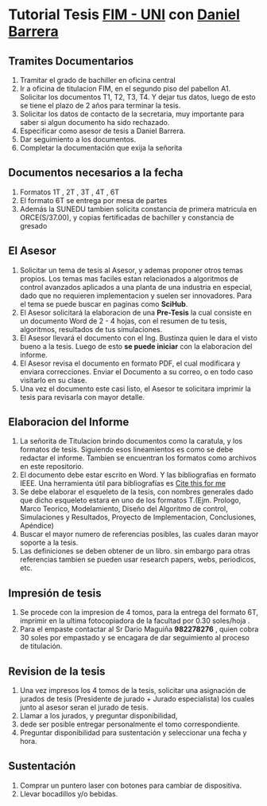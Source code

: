 # Tutorial Tesis [FIM - UNI](http://www.fim.uni.edu.pe/) con [Daniel Barrera](https://pe.linkedin.com/in/daniel-leonardo-barrera-esparta-3a637324)

## Tramites Documentarios
1. Tramitar el grado de bachiller en oficina central
2. Ir a oficina de titulacion FIM, en el segundo piso del pabellon A1. Solicitar los documentos T1, T2, T3, T4. Y dejar tus datos, luego de esto se tiene el plazo de 2 años para terminar la tesis.
3. Solicitar los datos de contacto de la secretaria, muy importante para saber si algun documento ha sido rechazado.
4. Especificar como asesor de tesis a Daniel Barrera.
5. Dar seguimiento a los documentos.
6. Completar la documentación que exija la señorita

## Documentos necesarios a la fecha
1. Formatos 1T , 2T , 3T , 4T , 6T
2. El formato 6T se entrega por mesa de partes
3. Además la SUNEDU tambien solicita constancia de primera matricula en ORCE(S/37.00), y copias fertificadas de bachiller y constancia de gresado

## El Asesor
1. Solicitar un tema de tesis al Asesor, y ademas proponer otros temas propios. Los temas mas faciles estan relacionados a algoritmos de control avanzados aplicados a una planta de una industria en especial, dado que no requieren implementacion y suelen ser innovadores. Para el tema se puede buscar en paginas como **SciHub**.
2. El Asesor solicitará la elaboracion de una **Pre-Tesis** la cual consiste en un documento Word de 2 - 4 hojas, con el resumen de tu tesis, algoritmos, resultados de tus simulaciones.
3. El Asesor llevará el documento con el Ing. Bustinza quien le dara el visto bueno a la tesis. Luego de esto **se puede iniciar** con la elaboracion del informe.
4. El Asesor revisa el documento en formato PDF, el cual modificara y enviara correcciones. Enviar el Documento a su correo, o en todo caso visitarlo en su clase.
5. Una vez el documento este casi listo, el Asesor te solicitara imprimir la tesis para revisarla con mayor detalle.

## Elaboracion del Informe
1. La señorita de Titulacion brindo documentos como la caratula, y los formatos de tesis. Siguiendo esos lineamientos es como se debe redactar el informe. Tambien se encuentran los formatos como archivos en este repositorio.
2. El documento debe estar escrito en Word. Y las bibliografias en formato IEEE. Una herramienta útil para bibliografías es [Cite this for me](www.citethisforme.com)
3. Se debe elaborar el esqueleto de la tesis, con nombres generales dado que dicho esqueleto estara en uno de los formatos T.(Ejm. Prologo, Marco Teorico, Modelamiento, Diseño del Algoritmo de control, Simulaciones y Resultados, Proyecto de Implementacion, Conclusiones, Apéndice)
4. Buscar el mayor numero de referencias posibles, las cuales daran mayor soporte a la tesis.
5. Las definiciones se deben obtener de un libro. sin embargo para otras referencias tambien se pueden usar research papers, webs, periodicos, etc.

## Impresión de tesis
1. Se procede con la impresion de 4 tomos, para la entrega del formato 6T, imprimir en la ultima fotocopiadora de la facultad por 0.30 soles/hoja .
2. Para el empaste contactar al Sr Dario Maguiña **982278276** , quien cobra 30 soles por empastado y se encagara de dar seguimiento al proceso de titulación.


## Revision de la tesis
1. Una vez impresos los 4 tomos de la tesis, solicitar una asignación de jurados de tesis (Presidente de jurado + Jurado especialista) los cuales junto al asesor seran el jurado de tesis.
2. Llamar a los jurados, y preguntar disponibilidad, 
3. dede ser posible entregar personalmente el tomo correspondiente.
4. Preguntar disponibilidad para sustentación y seleccionar una fecha y hora.

## Sustentación
1. Comprar un puntero laser con botones para cambiar de dispositiva.
2. Llevar bocadillos y/o bebidas.

